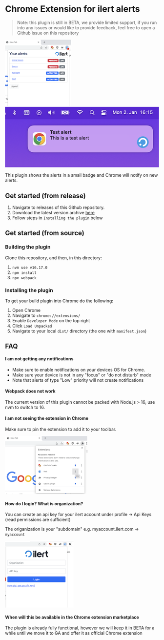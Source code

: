 # Chrome Extension for ilert alerts

> Note: this plugin is still in BETA, we provide limited support, if you run into any issues or would like to provide feedback, feel free to open a Github issue on this repository

![pin help](screenshots/alerts.png)
![pin help](screenshots/notification.png)

This plugin shows the alerts in a small badge and Chrome will notify on new alerts.

## Get started (from release)

1. Navigate to releases of this Github repository.
1. Download the latest version archive [here](https://github.com/iLert/ilert-chrome/releases/download/v0.2.0/ilert_chrome.zip)
1. Follow steps in `Installing the plugin` below

## Get started (from source)

### Building the plugin

Clone this repository, and then, in this directory:

1. `nvm use v16.17.0`
1. `npm install`
1. `npx webpack`

### Installing the plugin

To get your build plugin into Chrome do the following:

1. Open Chrome
1. Navigate to `chrome://extensions/`
1. Enable `Developer Mode` on the top right
1. Click `Load Unpacked`
1. Navigate to your local `dist/` directory (the one with `manifest.json`)

## FAQ

#### I am not getting any notifications

- Make sure to enable notifications on your devices OS for Chrome.
- Make sure your device is not in any "focus" or "do not disturb" mode
- Note that alerts of type "Low" priority will not create notifications

#### Webpack does not work

The current version of this plugin cannot be packed with Node.js > 16,
use nvm to switch to 16.

#### I am not seeing the extension in Chrome

Make sure to pin the extension to add it to your toolbar.

![pin help](screenshots/pin-help.png)

#### How do I login? What is organization?

You can create an api key for your ilert account
under profile -> Api Keys (read permissions are sufficient)

The origanization is your "subdomain" e.g. myaccount.ilert.com -> `myaccount`

![pin help](screenshots/login.png)

#### When will this be available in the Chrome extension marketplace

The plugin is already fully functional, however we will keep it in BETA for a while until we move it to GA and offer it as official Chrome extension